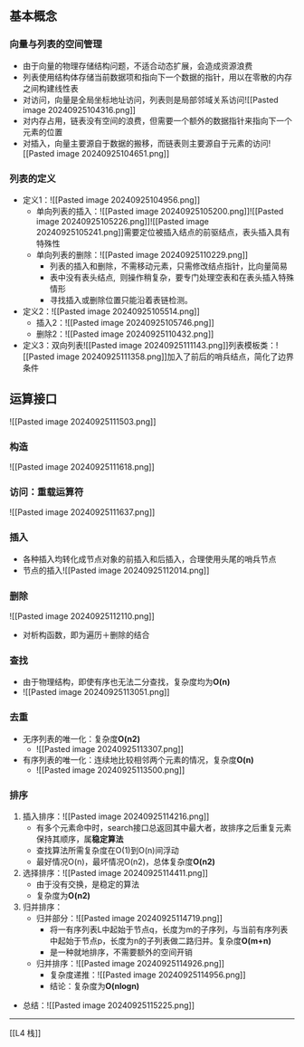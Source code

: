 ## 基本概念

### 向量与列表的空间管理

- 由于向量的物理存储结构问题，不适合动态扩展，会造成资源浪费
- 列表使用结构体存储当前数据项和指向下一个数据的指针，用以在零散的内存之间构建线性表
- 对访问，向量是全局坐标地址访问，列表则是局部邻域关系访问![[Pasted image 20240925104316.png]]
- 对内存占用，链表没有空间的浪费，但需要一个额外的数据指针来指向下一个元素的位置
- 对插入，向量主要源自于数据的搬移，而链表则主要源自于元素的访问![[Pasted image 20240925104651.png]]
### 列表的定义

- 定义1：![[Pasted image 20240925104956.png]]
	- 单向列表的插入：![[Pasted image 20240925105200.png]]![[Pasted image 20240925105226.png]]![[Pasted image 20240925105241.png]]需要定位被插入结点的前驱结点，表头插入具有特殊性
	- 单向列表的删除：![[Pasted image 20240925110229.png]]
		- 列表的插入和删除，不需移动元素，只需修改结点指针，比向量简易
		- 表中没有表头结点,  则操作稍复杂，要专门处理空表和在表头插入特殊情形
		- 寻找插入或删除位置只能沿着表链检测。
- 定义2：![[Pasted image 20240925105514.png]]
	- 插入2：![[Pasted image 20240925105746.png]]
	- 删除2：![[Pasted image 20240925110432.png]]
- 定义3：双向列表![[Pasted image 20240925111143.png]]列表模板类：![[Pasted image 20240925111358.png]]加入了前后的哨兵结点，简化了边界条件
## 运算接口
![[Pasted image 20240925111503.png]]
### 构造
![[Pasted image 20240925111618.png]]
### 访问：重载运算符
![[Pasted image 20240925111637.png]]
### 插入
- 各种插入均转化成节点对象的前插入和后插入，合理使用头尾的哨兵节点
- 节点的插入![[Pasted image 20240925112014.png]]
### 删除
![[Pasted image 20240925112110.png]]
- 对析构函数，即为遍历＋删除的结合
### 查找
- 由于物理结构，即使有序也无法二分查找，复杂度均为**O(n)**
- ![[Pasted image 20240925113051.png]]
### 去重
- 无序列表的唯一化：复杂度**O(n2)**
	- ![[Pasted image 20240925113307.png]]
- 有序列表的唯一化：连续地比较相邻两个元素的情况，复杂度**O(n)**
	- ![[Pasted image 20240925113500.png]]
### 排序
1. 插入排序：![[Pasted image 20240925114216.png]]
	-  有多个元素命中时，search接口总返回其中最大者，故排序之后重复元素保持其顺序，属**稳定算法**
	- 查找算法所需复杂度在O(1)到O(n)间浮动
	- 最好情况O(n)，最坏情况O(n2)，总体复杂度**O(n2)**
2. 选择排序：![[Pasted image 20240925114411.png]]
	- 由于没有交换，是稳定的算法
	- 复杂度为**O(n2)**
3. 归并排序：
	- 归并部分：![[Pasted image 20240925114719.png]]
		- 将一有序列表L中起始于节点q，长度为m的子序列，与当前有序列表中起始于节点p，长度为n的子列表做二路归并。复杂度**O(m+n)**
		- 是一种就地排序，不需要额外的空间开销
	- 归并排序：![[Pasted image 20240925114926.png]]
		- 复杂度递推：![[Pasted image 20240925114956.png]]
		- 结论：复杂度为**O(nlogn)** 
- 总结：![[Pasted image 20240925115225.png]]

---
[[L4 栈]]